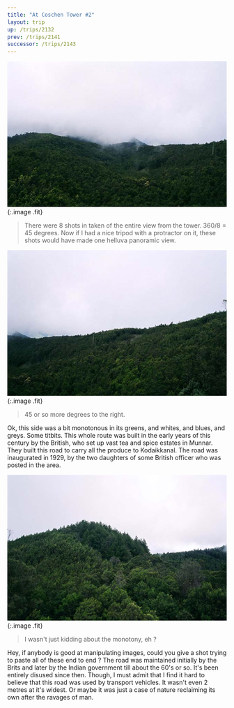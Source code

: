 ```yaml
---
title: "At Coschen Tower #2"
layout: trip
up: /trips/2132
prev: /trips/2141
successor: /trips/2143
---
```


![Tower Shot 4](/images/trips/munnar/27040026.jpg 'Tower Shot 4'){:.image .fit}

 > There were 8 shots in taken of the entire view from the tower. 360/8 = 45 degrees. Now if I had a nice tripod with a protractor on it, these shots would have made one helluva panoramic view.

 ![Tower Shot 5](/images/trips/munnar/27040027.jpg 'Tower Shot 5'){:.image .fit}

 > 45 or so more degrees to the right.

Ok, this side was a bit monotonous in its greens, and whites, and blues, and greys. Some titbits. This whole route was built in the early years of this century by the British, who set up vast tea and spice estates in Munnar. They built this road to carry all the produce to Kodaikkanal. The road was inaugurated in 1929, by the two daughters of some British officer who was posted in the area.

 ![Tower Shot 6](/images/trips/munnar/27040028.jpg 'Tower Shot 6'){:.image .fit}

 > I wasn't just kidding about the monotony, eh ?

Hey, if anybody is good at manipulating images, could you give a shot trying to paste all of these end to end ? The road was maintained initially by the Brits and later by the Indian government till about the 60's or so. It's been entirely disused since then. Though, I must admit that I find it hard to believe that this road was used by transport vehicles. It wasn't even 2 metres at it's widest. Or maybe it was just a case of nature reclaiming its own after the ravages of man.


